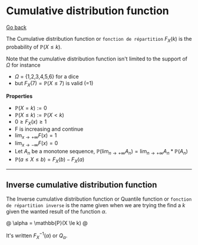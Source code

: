 # Cumulative distribution function

[Go back](..)

The Cumulative distribution function or
``fonction de répartition`` $F_X(k)$ 
is the probability of $\mathbb{P}(X \le k)$.

Note that the cumulative distribution function
isn't limited to the support of $\Omega$ for instance

* $\Omega$ = {1,2,3,4,5,6} for a dice
* but $F_X(7) = \mathbb{P}(X \le 7)$ is valid (=1)

**Properties**

* $\mathbb{P}(X = k) := 0$
* $\mathbb{P}(X \le k) := \mathbb{P}(X < k)$
* $0 \ge F_X(x) \ge 1$
* F is increasing and continue
* $\lim_{x \rightarrow +\infty}F(x) = 1$
* $\lim_{x \rightarrow -\infty}F(x) = 0$
* Let $A_n$ be a monotone sequence, $\mathbb{P}(\lim_{n \rightarrow +\infty} A_n) = \lim_{n \rightarrow +\infty} A_n * \mathbb{P}(A_n)$
* $\mathbb{P}(a \le X \le b) = F_X(b) - F_X(a)$

<hr class="sl">

## Inverse cumulative distribution function

The Inverse cumulative distribution function
or Quantile function
or ``fonction de répartition inverse`` is the name
given when we are trying the find a $k$ given
the wanted result of the function $\alpha$.

@
\alpha = \mathbb{P}(X \le k) 
@

It's written $F_X^{-1}(\alpha)$ or $Q_\alpha$.